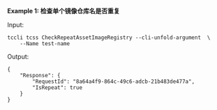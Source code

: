 **Example 1: 检查单个镜像仓库名是否重复**



Input: 

```
tccli tcss CheckRepeatAssetImageRegistry --cli-unfold-argument  \
    --Name test-name
```

Output: 
```
{
    "Response": {
        "RequestId": "8a64a4f9-864c-49c6-adcb-21b483de477a",
        "IsRepeat": true
    }
}
```

